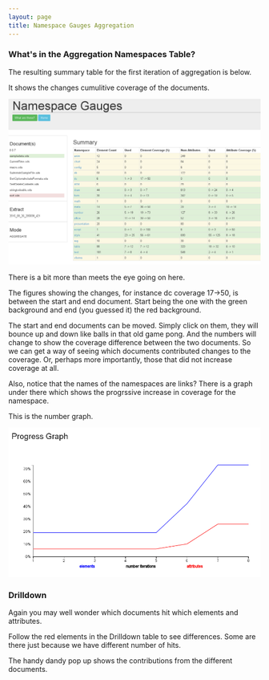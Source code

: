 ```yaml
---
layout: page
title: Namespace Gauges Aggregation
---
```

### What's in the Aggregation Namespaces Table?

The resulting summary table for the first iteration of aggregation is below.

It shows the changes cumulitive coverage of the documents.

![msAggSummary](images/AOOspreads2.png)

There is a bit more than meets the eye going on here.

The figures showing the changes, for instance dc coverage 17->50, is between the start and end document.
Start being the one with the green background and end (you guessed it) the red background.

The start and end documents can be moved. Simply click on them, they will bounce up and down like balls in that old game pong. And the numbers will change to show the coverage difference between the two documents.
So we can get a way of seeing which documents contributed changes to the coverage. Or, perhaps more importantly, those that did not increase coverage at all.

Also, notice that the names of the namespaces are links? There is a graph under there which shows the progrssive increase in coverage for the namespace.

This is the number graph.

![num](images/AOOspreadsNumberGraph.png)

### Drilldown

Again you may well wonder which documents hit which elements and attributes.

Follow the red elements in the Drilldown table to see differences.
Some are there just because we have different number of hits.

The handy dandy pop up shows the contributions from the different documents.


